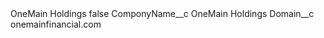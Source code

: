 <?xml version="1.0" encoding="UTF-8"?>
<CustomMetadata xmlns="http://soap.sforce.com/2006/04/metadata" xmlns:xsi="http://www.w3.org/2001/XMLSchema-instance" xmlns:xsd="http://www.w3.org/2001/XMLSchema">
    <label>OneMain Holdings</label>
    <protected>false</protected>
    <values>
        <field>ComponyName__c</field>
        <value xsi:type="xsd:string">OneMain Holdings</value>
    </values>
    <values>
        <field>Domain__c</field>
        <value xsi:type="xsd:string">onemainfinancial.com</value>
    </values>
</CustomMetadata>
